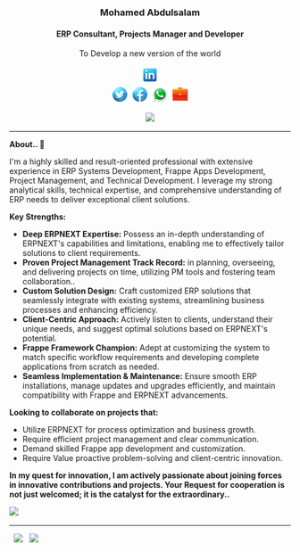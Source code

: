 <div align="center">
<!--<a href=""><img src="/Mohamed Abdulsalam/public/images/my profile.jpg" height="400"> </a> -->
    <h3>Mohamed Abdulsalam</h3>
    <h4>ERP Consultant, Projects Manager and Developer</h4>
    <p align="center">
        <p>To Develop a new version of the world</p>
    </p>
      
[![linkedin](https://github.com/MohamedAbdulsalam96/MohamedAbdulsalam96/blob/master/Mohamed%20Abdulsalam/public/images/linkedin-32.png)](https://www.linkedin.com/in/mohamedabdulsalam96)		
[![twitter](https://github.com/MohamedAbdulsalam96/MohamedAbdulsalam96/blob/master/Mohamed%20Abdulsalam/public/images/twitter-32.png)](https://twitter.com/MohamedAlqadasi?t=b0PhbTbVmK_Gqm0IPdI51w&s=09)
[![facebook](https://github.com/MohamedAbdulsalam96/MohamedAbdulsalam96/blob/master/Mohamed%20Abdulsalam/public/images/facebook-32.png)](https://www.facebook.com/profile.php?id=100006434417374)
[![whatsapp](https://github.com/MohamedAbdulsalam96/MohamedAbdulsalam96/blob/master/Mohamed%20Abdulsalam/public/images/whatsapp-32.png)](https://wa.me/c/967774368459)
[![service](https://github.com/MohamedAbdulsalam96/MohamedAbdulsalam96/blob/master/Mohamed%20Abdulsalam/public/images/briefcase-32.png)](https://discuss.erpnext.com/u/mohamedabdulsalam/summary)

<!-- [https://discuss.erpnext.com](https://discuss.erpnext.com/u/mohamedabdulsalam/summary) -->
![](https://komarev.com/ghpvc/?username=MohamedAbdulsalam96)
</div>
<!--End Header and Icons  -->
  <hr>
  
**About.. 👋**

I'm a highly skilled and result-oriented professional with extensive experience in ERP Systems Development, Frappe Apps Development, Project Management, and Technical Development. I leverage my strong analytical skills, technical expertise, and comprehensive understanding of ERP needs to deliver exceptional client solutions.

**Key Strengths:**

* **Deep ERPNEXT Expertise:** 
Possess an in-depth understanding of ERPNEXT's capabilities and limitations, enabling me to effectively tailor solutions to client requirements.
* **Proven Project Management Track Record:** in planning, overseeing, and delivering projects on time, utilizing PM tools and fostering team collaboration..
* **Custom Solution Design:** Craft customized ERP solutions that seamlessly integrate with existing systems, streamlining business processes and enhancing efficiency.
* **Client-Centric Approach:** Actively listen to clients, understand their unique needs, and suggest optimal solutions based on ERPNEXT's potential.
* **Frappe Framework Champion:** Adept at customizing the system to match specific workflow requirements and developing complete applications from scratch as needed.
* **Seamless Implementation & Maintenance:** Ensure smooth ERP installations, manage updates and upgrades efficiently, and maintain compatibility with Frappe and ERPNEXT advancements.

**Looking to collaborate on projects that:**
* Utilize ERPNEXT for process optimization and business growth.
* Require efficient project management and clear communication.
* Demand skilled Frappe app development and customization.
* Require Value proactive problem-solving and client-centric innovation.

**In my quest for innovation, I am actively passionate about joining forces in innovative contributions and projects. Your Request for cooperation is not just welcomed; it is the catalyst for the extraordinary..**

![](https://komarev.com/ghpvc/?username=MohamedAbdulsalam96)
**************
<p align="left">
  <img width="48%" src="https://github-readme-stats.vercel.app/api?username=MohamedAbdulsalam96&show_icons=true&theme=radical&count_private=true&include_all_commits=true" /> 
  <img width="48%" src="https://github-readme-streak-stats.herokuapp.com/?user=MohamedAbdulsalam96&theme=radical" />
</p>  



